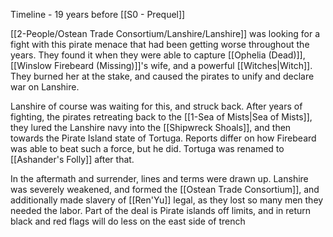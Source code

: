 Timeline - 19 years before [[S0 - Prequel]]

[[2-People/Ostean Trade Consortium/Lanshire/Lanshire]] was looking for a fight with this pirate menace that had been getting worse throughout the years.  They found it when they were able to capture [[Ophelia (Dead)]], [[Winslow Firebeard (Missing)]]'s wife, and a powerful [[Witches|Witch]].  They burned her at the stake, and caused the pirates to unify and declare war on Lanshire.  

Lanshire of course was waiting for this, and struck back.  After years of fighting, the pirates retreating back to the [[1-Sea of Mists|Sea of Mists]], they lured the Lanshire navy into the [[Shipwreck Shoals]], and then towards the Pirate Island state of Tortuga.  Reports differ on how Firebeard was able to beat such a force, but he did.  Tortuga was renamed to [[Ashander's Folly]] after that.  

In the aftermath and surrender, lines and terms were drawn up.  Lanshire was severely weakened, and formed the [[Ostean Trade Consortium]], and additionally made slavery of [[Ren'Yu]] legal, as they lost so many men they needed the labor.  Part of the deal is Pirate islands off limits, and in return black and red flags will do less on the east side of trench